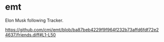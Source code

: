 # emt
Elon Musk following Tracker.

https://github.com/cmj/emt/blob/ba87beb4229f9f964f232b73affd6fdf72e24637/friends.diff#L1-L50
